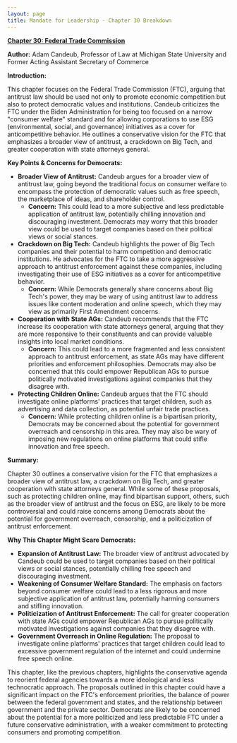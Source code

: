```yaml
---
layout: page
title: Mandate for Leadership - Chapter 30 Breakdown
---
```


**[Chapter 30: Federal Trade Commission](../../documents/project_2025_chapters/chapter_30.pdf)**

**Author:** Adam Candeub, Professor of Law at Michigan State University and Former Acting Assistant Secretary of Commerce

**Introduction:**

This chapter focuses on the Federal Trade Commission (FTC), arguing that antitrust law should be used not only to promote economic competition but also to protect democratic values and institutions. Candeub criticizes the FTC under the Biden Administration for being too focused on a narrow "consumer welfare" standard and for allowing corporations to use ESG (environmental, social, and governance) initiatives as a cover for anticompetitive behavior. He outlines a conservative vision for the FTC that emphasizes a broader view of antitrust, a crackdown on Big Tech, and greater cooperation with state attorneys general.

**Key Points & Concerns for Democrats:**

* **Broader View of Antitrust:** Candeub argues for a broader view of antitrust law, going beyond the traditional focus on consumer welfare to encompass the protection of democratic values such as free speech, the marketplace of ideas, and shareholder control.
    * **Concern:** This could lead to a more subjective and less predictable application of antitrust law, potentially chilling innovation and discouraging investment. Democrats may worry that this broader view could be used to target companies based on their political views or social stances.
* **Crackdown on Big Tech:** Candeub highlights the power of Big Tech companies and their potential to harm competition and democratic institutions. He advocates for the FTC to take a more aggressive approach to antitrust enforcement against these companies, including investigating their use of ESG initiatives as a cover for anticompetitive behavior.
    * **Concern:** While Democrats generally share concerns about Big Tech's power, they may be wary of using antitrust law to address issues like content moderation and online speech, which they may view as primarily First Amendment concerns.
* **Cooperation with State AGs:** Candeub recommends that the FTC increase its cooperation with state attorneys general, arguing that they are more responsive to their constituents and can provide valuable insights into local market conditions.
    * **Concern:** This could lead to a more fragmented and less consistent approach to antitrust enforcement, as state AGs may have different priorities and enforcement philosophies. Democrats may also be concerned that this could empower Republican AGs to pursue politically motivated investigations against companies that they disagree with.
* **Protecting Children Online:** Candeub argues that the FTC should investigate online platforms' practices that target children, such as advertising and data collection, as potential unfair trade practices.
    * **Concern:** While protecting children online is a bipartisan priority, Democrats may be concerned about the potential for government overreach and censorship in this area. They may also be wary of imposing new regulations on online platforms that could stifle innovation and free speech.

**Summary:**

Chapter 30 outlines a conservative vision for the FTC that emphasizes a broader view of antitrust law, a crackdown on Big Tech, and greater cooperation with state attorneys general. While some of these proposals, such as protecting children online, may find bipartisan support, others, such as the broader view of antitrust and the focus on ESG, are likely to be more controversial and could raise concerns among Democrats about the potential for government overreach, censorship, and a politicization of antitrust enforcement.

**Why This Chapter Might Scare Democrats:**

* **Expansion of Antitrust Law:** The broader view of antitrust advocated by Candeub could be used to target companies based on their political views or social stances, potentially chilling free speech and discouraging investment.
* **Weakening of Consumer Welfare Standard:** The emphasis on factors beyond consumer welfare could lead to a less rigorous and more subjective application of antitrust law, potentially harming consumers and stifling innovation.
* **Politicization of Antitrust Enforcement:** The call for greater cooperation with state AGs could empower Republican AGs to pursue politically motivated investigations against companies that they disagree with.
* **Government Overreach in Online Regulation:** The proposal to investigate online platforms' practices that target children could lead to excessive government regulation of the internet and could undermine free speech online.

This chapter, like the previous chapters, highlights the conservative agenda to reorient federal agencies towards a more ideological and less technocratic approach. The proposals outlined in this chapter could have a significant impact on the FTC's enforcement priorities, the balance of power between the federal government and states, and the relationship between government and the private sector. Democrats are likely to be concerned about the potential for a more politicized and less predictable FTC under a future conservative administration, with a weaker commitment to protecting consumers and promoting competition. 
